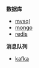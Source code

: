 **数据库**

- [mysql](./database/mysql/mysql.md)
- [mongo](./database/MongoDB/MongoDB.md)
- [redis](./database/Redis/Redis.md)

**消息队列**

- [kafka](./message_queue/Kafka/kafka.md)

